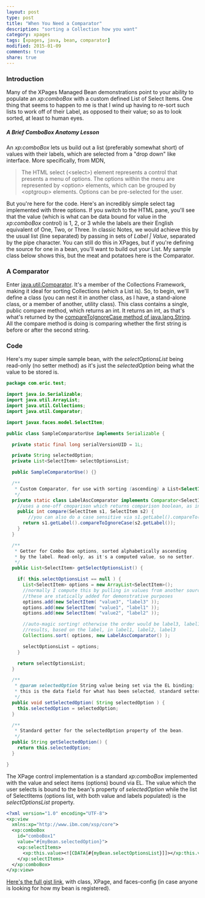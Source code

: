 ```yaml
---
layout: post
type: post
title: "When You Need a Comparator"
description: "sorting a Collection how you want"
category: xpages
tags: [xpages, java, bean, comparator]
modified: 2015-01-09
comments: true
share: true
---
```


### Introduction
Many of the XPages Managed Bean demonstrations point to your ability to populate an _xp:comboBox_ with a custom defined <span data-toggle="tooltip" title="java.util.ArrayList">List</span> of <span data-toggle="tooltip" title="javax.faces.model.SelectItem">Select Items</span>. One thing that seems to happen to me is that I wind up having to re-sort such lists to work off of their Label, as opposed to their value; so as to look sorted, at least to human eyes.

##### A Brief ComboBox Anatomy Lesson
An _xp:comboBox_ lets us build out a list (preferably somewhat short) of values with their labels, which are selected from a "drop down" like interface. More specifically, from MDN,

<blockquote>
The HTML select (&lt;select&gt;) element represents a control that presents a menu of options. The options within the menu are represented by &lt;option&gt; elements, which can be grouped by &lt;optgroup&gt; elements. Options can be pre-selected for the user.
</blockquote>

<amp-iframe width="700" height="160"
  sandbox="allow-scripts allow-same-origin"
  layout="responsive"
  frameborder="0"
  src="https://jsfiddle.net/edm00se/acchh2kv/embedded/result,html/">
</amp-iframe>

But you're here for the code. Here's an incredibly simple select tag implemented with three options. If you switch to the HTML pane, you'll see that the value (which is what can be data bound for value in the _xp:comboBox_ control) is 1, 2, or 3 while the labels are their English equivalent of One, Two, or Three. In classic Notes, we would achieve this by the usual list (line separated) by passing in sets of _Label &#124; Value_, separated by the pipe character. You can still do this in XPages, but if you're defining the source for one in a bean, you'll want to build out your List<SelectItem>. My sample class below shows this, but the meat and potatoes here is the Comparator.

### A Comparator
Enter [java.util.Comparator](//docs.oracle.com/javase/7/docs/api/java/util/Comparator.html). It's a member of the Collections Framework, making it ideal for sorting Collections (which a List is). So, to begin, we'll define a class (you can nest it in another class, as I have, a stand-alone class, or a member of another, utility class). This class contains a single, public compare method, which returns an int. It returns an int, as that's what's returned by the [compareToIgnoreCase method of java.lang.String](//docs.oracle.com/javase/7/docs/api/java/lang/String.html#compareToIgnoreCase(java.lang.String)). All the compare method is doing is comparing whether the first string is before or after the second string.

### Code
Here's my super simple sample bean, with the _selectOptionsList_ being read-only (no setter method) as it's just the _selectedOption_ being what the value to be stored is.

```java
package com.eric.test;

import java.io.Serializable;
import java.util.ArrayList;
import java.util.Collections;
import java.util.Comparator;

import javax.faces.model.SelectItem;

public class SampleComparatorUse implements Serializable {

  private static final long serialVersionUID = 1L;

  private String selectedOption;
  private List<SelectItem> selectOptionsList;

  public SampleComparatorUse() {}

  /**
   * Custom Comparator, for use with sorting (ascending) a List<SelectItem>.
   */
  private static class LabelAscComparator implements Comparator<SelectItem> {
    //uses a one-off cmoparison which returns comparison boolean, as int
    public int compare(SelectItem s1, SelectItem s2) {
        //you can also do a case sensitive via s1.getLabel().compareTo(s2.getLabel())
      return s1.getLabel().compareToIgnoreCase(s2.getLabel());
    }
  }

  /**
   * Getter for Combo Box options, sorted alphabetically ascending
   * by the label. Read-only, as it's a computed value, so no setter.
   */
  public List<SelectItem> getSelectOptionsList() {

    if( this.selectOptionsList == null ) {
      List<SelectItem> options = new ArrayList<SelectItem>();
      //normally I compute this by pulling in values from another source, iterated
      //these are statically added for demonstrative purposes
      options.add(new SelectItem( "value3", "label3" ));
      options.add(new SelectItem( "value1", "label1" ));
      options.add(new SelectItem( "value2", "label2" ));

      //auto-magic sorting! otherwise the order would be label3, label1, label2
      //results, based on the label, in label1, label2, label3
      Collections.sort( options, new LabelAscComparator() );

      selectOptionsList = options;
    }

    return selectOptionsList;
  }

  /**
   * @param selectedOption String value being set via the EL binding;
   * this is the data field for what has been selected, standard setter.
   */
  public void setSelectedOption( String selectedOption ) {
    this.selectedOption = selectedOption;
  }

  /**
   * Standard getter for the selectedOption property of the bean.
   */
  public String getSelectedOption() {
    return this.selectedOption;
  }

}
```

The XPage control implementation is a standard _xp:comboBox_ implemented with the value and select items (options) bound via EL. The value which the user selects is bound to the bean's property of _selectedOption_ while the list of SelectItems (options list, with both value and labels populated) is the _selectOptionsList_ property.

```xml
<?xml version="1.0" encoding="UTF-8">
<xp:view
  xmlns:xp="http://www.ibm.com/xsp/core">
  <xp:comboBox
    id="comboBox1"
    value="#{myBean.selectedOption}">
    <xp:selectItems>
      <xp:this.value><![CDATA[#{myBean.selectOptionsList}]]></xp:this.value>
    </xp:selectItems>
  </xp:comboBox>
</xp:view>
```

[Here's the full gist link](//gist.github.com/edm00se/34bc3a534c7e44ff5617), with class, XPage, and faces-config (in case anyone is looking for how my bean is registered).
